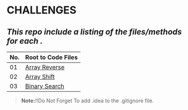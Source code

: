 # CHALLENGES
## ***This repo  include a listing of the files/methods for each .***
|No.|Root to Code Files|
|---|------------------|
|01|[Array Reverse](/challenges/array-reverse/app/src/main/java/array/reverse/App.java)|
|02|[Array Shift](/challenges/ArrayShift/lib/src/main/java/ArrayShift/ArrayShift.java)|
|03|[Binary Search](/challenges/BinarySearch/lib/src/main/java/BinarySearch/Library.java)|


>**Note:**!!Do Not Forget To add .idea to the .gitignore  file.